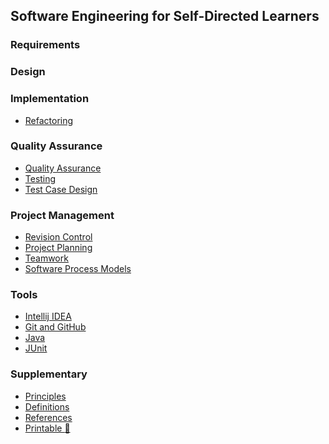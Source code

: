 <link rel="stylesheet" href="{{baseUrl}}/css/textbook.css">

<div class="website-content">

## Software Engineering for Self-Directed Learners

<include src="introduction/topic.md" />

### Requirements

<include src="requirements/topicToc.md" />


### Design

<include src="design/topicToc.md" />

<include src="designPrinciples/topicToc.md" />

<include src="oop/topicToc.md" />

<include src="modelling/topicToc.md" />

<include src="architecture/topicToc.md" />

<include src="designPatterns/topicToc.md" />

### Implementation

<include src="ides/topicToc.md" />

<include src="codeQuality/topicToc.md" />

* [Refactoring]()

<include src="documentation/topicToc.md" />

<include src="errorHandling/topicToc.md" />

<include src="integration/topicToc.md" />

### Quality Assurance

* [Quality Assurance]()
* [Testing]()
* [Test Case Design]()

### Project Management

* [Revision Control]()
* [Project Planning]()
* [Teamwork]()
* [Software Process Models]()

### Tools

<include src="uml/topicToc.md" />

* [Intellij IDEA]()
* [Git and GitHub]()
* [Java]()
* [JUnit]()


### Supplementary

* [Principles]()
* [Definitions](common/definitions.html)
* [References](common/references.html)
* [Printable :scroll:](print.html)

<include src="java/style/topicToc.md" />

</div>
